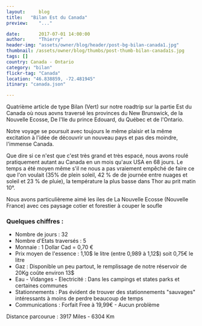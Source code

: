 ```yaml
---
layout:     blog
title:   "Bilan Est du Canada"
preview:    "..."

date:       2017-07-01 14:00:00
author:     "Thierry"
header-img: "assets/owner/blog/header/post-bg-bilan-canada1.jpg"
thumbnail: /assets/owner/blog/thumbs/post-thumb-bilan-canada1s.jpg
tags: []
country: Canada - Ontario
category: "bilan"
flickr-tag: "Canada"
location: "46.838859, -72.481945"
itinary: "canada.json"

---
```


Quatrième article de type Bilan (Vert) sur notre roadtrip sur la partie Est du Canada où nous aovns traversé les provinces du New Brunswick, de la Nouvelle Ecosse, De l'Ile du prince Edouard, du Québec et de l'Ontario.

Notre voyage se poursuit avec toujours le même plaisir et la même excitation à l'idée de découvrir un nouveau pays et pas des moindre, l'immense Canada.

Que dire si ce n'est que c'est très grand et très espacé, nous avons roulé pratiquement autant au Canada en un mois qu'aux USA en 68 jours. Le temps a été moyen même s'il ne nous a pas vraiement empêché de faire ce que l'on voulait (35% de plein soleil, 42 % de de journée entre nuages et soleil et 23 % de pluie), la température la plus basse dans Thor au prit matin 10°.

Nous avons particulièreme aimé les iles de La Nouvelle Ecosse (Nouvelle France) avec ces paysage cotier et forestier à couper le soufle


### Quelques chiffres :    

* Nombre de jours           : 32
* Nombre d'Etats traversés  : 5
* Monnaie                   : 1 Dollar Cad = 0,70 €
* Prix moyen de l'essence   : 1,10$ le litre (entre 0,989 à 1,12$) soit 0,75€ le litre
* Gaz                       : Disponible un peu partout, le remplissage de notre réservoir de 20Kg coûte environ 13$ 
* Eau - Vidanges - Electricité    : Dans les campings et states parks et certaines communes
* Stationnements             : Pas évident de trouver des stationnements "sauvages" intéressants à moins de perdre beaucoup de temps
* Communications             : Forfait Free à 19,99€ - Aucun problème  

Distance parcourue          : 3917 Miles - 6304 Km     
 

